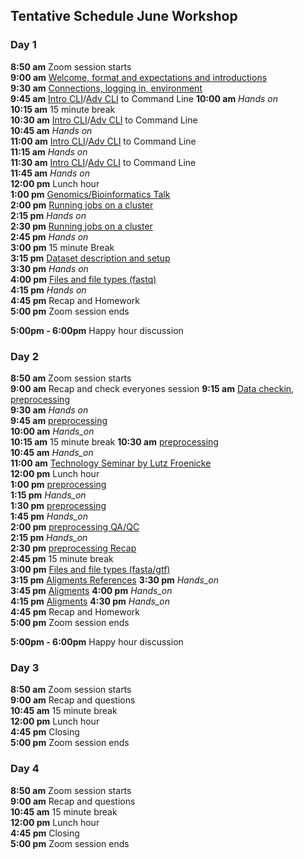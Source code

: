 ## Tentative Schedule June Workshop

### Day 1

**8:50 am**  Zoom session starts    
**9:00 am**  [Welcome, format and expectations and introductions](welcome)    
**9:30 am**  [Connections, logging in, environment](../prerequisites/cli/logging-in)  
**9:45 am**  [Intro CLI](../prerequisites/cli/command-line-intro)/[Adv CLI](../prerequisites/cli/advanced-command-line) to Command Line
**10:00 am**   _Hands on_   
**10:15 am**  15 minute break  
**10:30 am**  [Intro CLI](../prerequisites/cli/command-line-intro)/[Adv CLI](../prerequisites/cli/advanced-command-line) to Command Line    
**10:45 am**   _Hands on_   
**11:00 am**  [Intro CLI](../prerequisites/cli/command-line-intro)/[Adv CLI](../prerequisites/cli/advanced-command-line) to Command Line    
**11:15 am**   _Hands on_     
**11:30 am**  [Intro CLI](../prerequisites/cli/command-line-intro)/[Adv CLI](../prerequisites/cli/advanced-command-line) to Command Line    
**11:45 am**   _Hands on_     
**12:00 pm** Lunch hour       
**1:00 pm**  [Genomics/Bioinformatics Talk](https://raw.githubusercontent.com/ucdavis-bioinformatics-training/ucdavis-bioinformatics-training.presentations/master/genomics/Genomics_a_perspective_May_2020.pdf)  
**2:00 pm**    [Running jobs on a cluster](../prerequisites/cli/cluster)    
**2:15 pm**     _Hands on_  
**2:30 pm**    [Running jobs on a cluster](../prerequisites/cli/cluster)    
**2:45 pm**     _Hands on_   
**3:00 pm**     15 minute Break    
**3:15 pm**   [Dataset description and setup](../data_reduction/project_setup)   
**3:30 pm**     _Hands on_    
**4:00 pm**   [Files and file types (fastq)](../data_reduction/filetypes)    
**4:15 pm**   _Hands on_          
**4:45 pm**  Recap and Homework       
**5:00 pm**  Zoom session ends        

**5:00pm - 6:00pm** Happy hour discussion  

### Day 2

**8:50 am**  Zoom session starts  
**9:00 am** Recap and check everyones session
**9:15 am** [Data checkin, preprocessing](../data_reduction/preproc_htstream)     
**9:30 am**   _Hands on_          
**9:45 am**     [preprocessing](../data_reduction/preproc_htstream)    
**10:00 am**    _Hands_on_    
**10:15 am**   15 minute break
**10:30 am**    [preprocessing](../data_reduction/preproc_htstream)      
**10:45 am**    _Hands_on_     
**11:00 am**     [Technology Seminar by Lutz Froenicke]()  
**12:00 pm** Lunch hour      
**1:00 pm**    [preprocessing](../data_reduction/preproc_htstream)      
**1:15 pm**    _Hands_on_     
**1:30 pm**    [preprocessing](../data_reduction/preproc_htstream)      
**1:45 pm**    _Hands_on_     
**2:00 pm**    [preprocessing QA/QC](../data_reduction/preproc_htstream)      
**2:15 pm**    _Hands_on_     
**2:30 pm**     [preprocessing Recap](../data_reduction/preproc_htstream)      
**2:45 pm**  15 minute break   
**3:00 pm**   [Files and file types (fasta/gtf)](../data_reduction/filetypes)     
**3:15 pm**  [Aligments References]()
**3:30 pm**    _Hands_on_     
**3:45 pm**  [Aligments]()
**4:00 pm**    _Hands_on_     
**4:15 pm**  [Aligments]()
**4:30 pm**    _Hands_on_     
**4:45 pm**  Recap and Homework    
**5:00 pm**  Zoom session ends   

**5:00pm - 6:00pm** Happy hour discussion  

### Day 3

**8:50 am**  Zoom session starts  
**9:00 am** Recap and questions  
**10:45 am**   15 minute break  
**12:00 pm** Lunch hour    
**4:45 pm** Closing  
**5:00  pm**  Zoom session ends  

### Day 4

**8:50 am**  Zoom session starts  
**9:00 am** Recap and questions  
**10:45 am**   15 minute break  
**12:00 pm** Lunch hour    
**4:45 pm** Closing  
**5:00  pm**  Zoom session ends  
